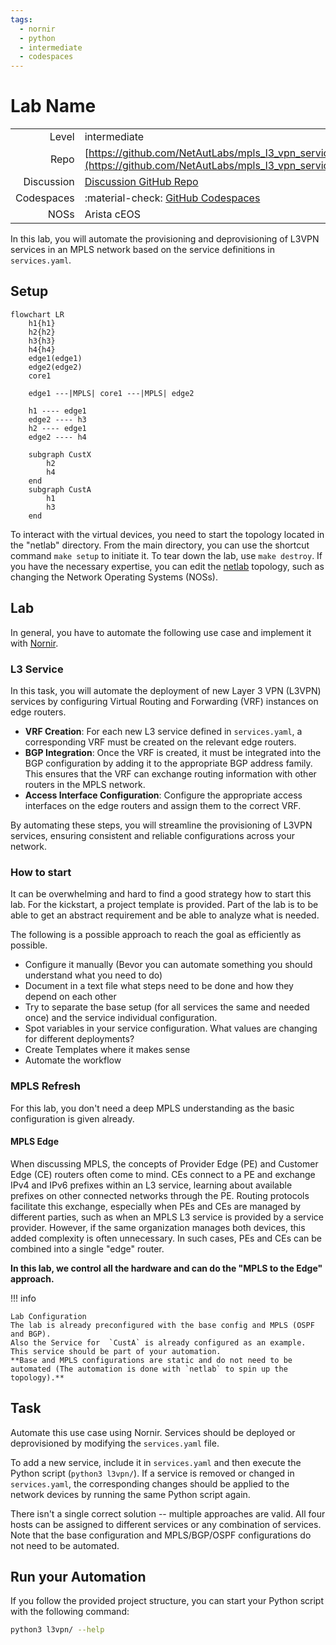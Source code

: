 ```yaml
---
tags:
  - nornir
  - python
  - intermediate
  - codespaces
---
```


# Lab Name


|             |                                                                                                         |
| ----------: | :-------------------------------------------------------------------------------------------------------|
| Level       | intermediate                                                                                            |
| Repo        | [https://github.com/NetAutLabs/mpls_l3_vpn_service](https://github.com/NetAutLabs/mpls_l3_vpn_service)  |
| Discussion  | [Discussion GitHub Repo](https://github.com/NetAutLabs/mpls_l3_vpn_service/discussions)                 |
| Codespaces  | :material-check: [GitHub Codespaces](https://codespaces.new/NetAutLabs/mpls_l3_vpn_service)             |
| NOSs        | Arista cEOS                                                                                             |


In this lab, you will automate the provisioning and deprovisioning of L3VPN services in an MPLS network based on the service definitions in `services.yaml`.

## Setup

``` mermaid
flowchart LR
    h1{h1}
    h2{h2}
    h3{h3}
    h4{h4}
    edge1(edge1)
    edge2(edge2)
    core1
    
    edge1 ---|MPLS| core1 ---|MPLS| edge2
    
    h1 ---- edge1
    edge2 ---- h3
    h2 ---- edge1
    edge2 ---- h4

    subgraph CustX
        h2
        h4
    end
    subgraph CustA
        h1
        h3
    end

```

To interact with the virtual devices, you need to start the topology located in the "netlab" directory. From the main directory, you can use the shortcut command `make setup` to initiate it. To tear down the lab, use `make destroy`. If you have the necessary expertise, you can edit the [netlab](https://netlab.tools) topology, such as changing the Network Operating Systems (NOSs).


## Lab
In general, you have to automate the following use case and implement it with [Nornir](https://nornir.readthedocs.io/en/stable/index.html).


### L3 Service

In this task, you will automate the deployment of new Layer 3 VPN (L3VPN) services by configuring Virtual Routing and Forwarding (VRF) instances on edge routers.

- **VRF Creation**: For each new L3 service defined in `services.yaml`, a corresponding VRF must be created on the relevant edge routers.
- **BGP Integration**: Once the VRF is created, it must be integrated into the BGP configuration by adding it to the appropriate BGP address family. This ensures that the VRF can exchange routing information with other routers in the MPLS network.
- **Access Interface Configuration**: Configure the appropriate access interfaces on the edge routers and assign them to the correct VRF.

By automating these steps, you will streamline the provisioning of L3VPN services, ensuring consistent and reliable configurations across your network.

### How to start


It can be overwhelming and hard to find a good strategy how to start this lab.
For the kickstart, a project template is provided.
Part of the lab is to be able to get an abstract requirement and be able to analyze what is needed.


The following is a possible approach to reach the goal as efficiently as possible.


- Configure it manually (Bevor you can automate something you should understand what you need to do)
- Document in a text file what steps need to be done and how they depend on each other
- Try to separate the base setup (for all services the same and needed once) and the service individual configuration.
- Spot variables in your service configuration. What values are changing for different deployments?
- Create Templates where it makes sense
- Automate the workflow



### MPLS Refresh

For this lab, you don't need a deep MPLS understanding as the basic configuration is given already.

#### MPLS Edge

When discussing MPLS, the concepts of Provider Edge (PE) and Customer Edge (CE) routers often come to mind. CEs connect to a PE and exchange IPv4 and IPv6 prefixes within an L3 service, learning about available prefixes on other connected networks through the PE. Routing protocols facilitate this exchange, especially when PEs and CEs are managed by different parties, such as when an MPLS L3 service is provided by a service provider. However, if the same organization manages both devices, this added complexity is often unnecessary. In such cases, PEs and CEs can be combined into a single "edge" router.

**In this lab, we control all the hardware and can do the "MPLS to the Edge" approach.**

!!! info 

    Lab Configuration
    The lab is already preconfigured with the base config and MPLS (OSPF and BGP).
    Also the Service for  `CustA` is already configured as an example. This service should be part of your automation.
    **Base and MPLS configurations are static and do not need to be automated (The automation is done with `netlab` to spin up the topology).**


## Task

Automate this use case using Nornir. Services should be deployed or deprovisioned by modifying the `services.yaml` file.

To add a new service, include it in `services.yaml` and then execute the Python script (`python3 l3vpn/`). If a service is removed or changed in `services.yaml`, the corresponding changes should be applied to the network devices by running the same Python script again.

There isn't a single correct solution -- multiple approaches are valid. All four hosts can be assigned to different services or any combination of services. Note that the base configuration and MPLS/BGP/OSPF configurations do not need to be automated.


## Run your Automation

If you follow the provided project structure, you can start your Python script with the following command:

```bash
python3 l3vpn/ --help
```

